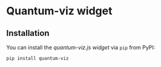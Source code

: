 # Quantum-viz widget

## Installation

You can install the *quantum-viz.js widget* via `pip` from PyPI:

```bash
pip install quantum-viz
```

